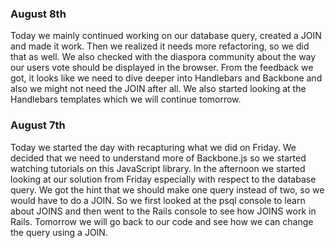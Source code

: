 ### August 8th ###
Today we mainly continued working on our database query, created a JOIN and made it work. Then we realized it needs more refactoring, so we did that as well.
We also checked with the diaspora community about the way our users vote should be displayed in the browser. From the feedback we got, it looks like we need to dive deeper into Handlebars and Backbone and also we might not need the JOIN after all. We also started looking at the Handlebars templates which we will continue tomorrow.

### August 7th ###

Today we started the day with recapturing what we did on Friday. We decided that we need to understand more of Backbone.js so we started watching tutorials on this JavaScript library.
In the afternoon we started looking at our solution from Friday especially with respect to the database query. We got the hint that we should make one query instead of two, so we would have to do a JOIN. So we first looked at the psql console to learn about JOINS and then went to the Rails console to see how JOINS work in Rails. Tomorrow we will go back to our code and see how we can change the query using a JOIN.

